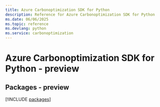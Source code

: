 ```yaml
---
title: Azure Carbonoptimization SDK for Python
description: Reference for Azure Carbonoptimization SDK for Python
ms.date: 06/06/2025
ms.topic: reference
ms.devlang: python
ms.service: carbonoptimization
---
```

# Azure Carbonoptimization SDK for Python - preview
## Packages - preview
[!INCLUDE [packages](carbonoptimization-index.md)]